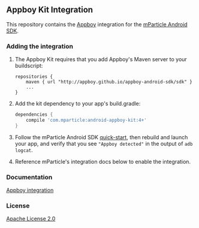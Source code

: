 ## Appboy Kit Integration

This repository contains the [Appboy](https://www.appboy.com/) integration for the [mParticle Android SDK](https://github.com/mParticle/mparticle-android-sdk).

### Adding the integration

1. The Appboy Kit requires that you add Appboy's Maven server to your buildscript:

    ```
    repositories {
        maven { url "http://appboy.github.io/appboy-android-sdk/sdk" }
        ...
    }
    ```

2. Add the kit dependency to your app's build.gradle:

    ```groovy
    dependencies {
        compile 'com.mparticle:android-appboy-kit:4+'
    }
    ```

3. Follow the mParticle Android SDK [quick-start](https://github.com/mParticle/mparticle-android-sdk), then rebuild and launch your app, and verify that you see `"Appboy detected"` in the output of `adb logcat`.
4. Reference mParticle's integration docs below to enable the integration.

### Documentation

[Appboy integration](http://docs.mparticle.com/?java#appboy)

### License

[Apache License 2.0](http://www.apache.org/licenses/LICENSE-2.0)
